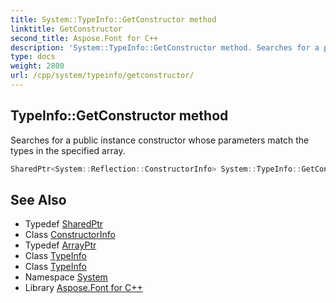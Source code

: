 ```yaml
---
title: System::TypeInfo::GetConstructor method
linktitle: GetConstructor
second_title: Aspose.Font for C++
description: 'System::TypeInfo::GetConstructor method. Searches for a public instance constructor whose parameters match the types in the specified array in C++.'
type: docs
weight: 2800
url: /cpp/system/typeinfo/getconstructor/
---
```

## TypeInfo::GetConstructor method


Searches for a public instance constructor whose parameters match the types in the specified array.

```cpp
SharedPtr<System::Reflection::ConstructorInfo> System::TypeInfo::GetConstructor(const ArrayPtr<TypeInfo> &types) const
```

## See Also

* Typedef [SharedPtr](../../sharedptr/)
* Class [ConstructorInfo](../../../system.reflection/constructorinfo/)
* Typedef [ArrayPtr](../../arrayptr/)
* Class [TypeInfo](../)
* Class [TypeInfo](../)
* Namespace [System](../../)
* Library [Aspose.Font for C++](../../../)
